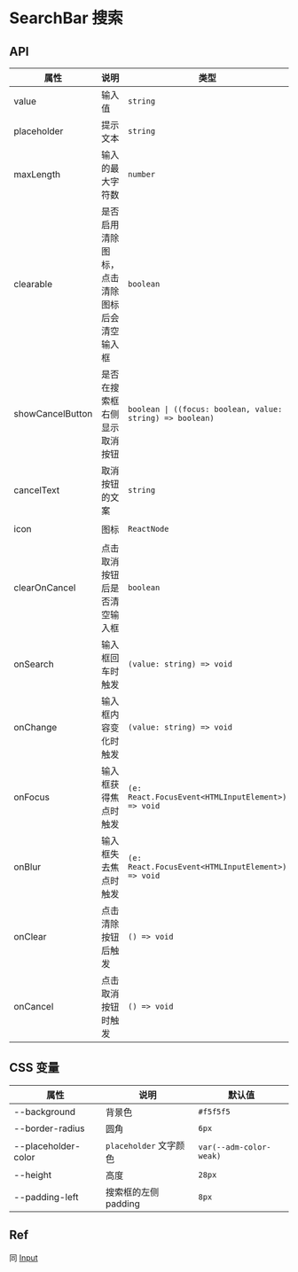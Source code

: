 # SearchBar 搜索

<code src="./demos/demo1.tsx"></code>

## API

| 属性             | 说明                                         | 类型                                                      | 默认值              |
| ---------------- | -------------------------------------------- | --------------------------------------------------------- | ------------------- |
| value            | 输入值                                       | `string`                                                  | -                   |
| placeholder      | 提示文本                                     | `string`                                                  | -                   |
| maxLength        | 输入的最大字符数                             | `number`                                                  | -                   |
| clearable        | 是否启用清除图标，点击清除图标后会清空输入框 | `boolean`                                                 | `true`              |
| showCancelButton | 是否在搜索框右侧显示取消按钮                 | `boolean \| ((focus: boolean, value: string) => boolean)` | `false`             |
| cancelText       | 取消按钮的文案                               | `string`                                                  | `'取消'`            |
| icon             | 图标                                         | `ReactNode`                                               | `<SearchOutline />` |
| clearOnCancel    | 点击取消按钮后是否清空输入框                 | `boolean`                                                 | `true`              |
| onSearch         | 输入框回车时触发                             | `(value: string) => void`                                 | -                   |
| onChange         | 输入框内容变化时触发                         | `(value: string) => void`                                 | -                   |
| onFocus          | 输入框获得焦点时触发                         | `(e: React.FocusEvent<HTMLInputElement>) => void`         | -                   |
| onBlur           | 输入框失去焦点时触发                         | `(e: React.FocusEvent<HTMLInputElement>) => void`         | -                   |
| onClear          | 点击清除按钮后触发                           | `() => void`                                              | -                   |
| onCancel         | 点击取消按钮时触发                           | `() => void`                                              | -                   |

## CSS 变量

| 属性                | 说明                   | 默认值                  |
| ------------------- | ---------------------- | ----------------------- |
| --background        | 背景色                 | `#f5f5f5`               |
| --border-radius     | 圆角                   | `6px`                   |
| --placeholder-color | `placeholder` 文字颜色 | `var(--adm-color-weak)` |
| --height            | 高度                   | `28px`                  |
| --padding-left      | 搜索框的左侧 padding   | `8px`                   |

## Ref

同 [Input](./input)
